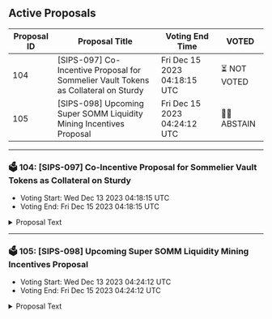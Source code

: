 ## Active Proposals

| Proposal ID | Proposal Title | Voting End Time | VOTED |
|-------------|----------------|-----------------|-------|
| 104 | [SIPS-097] Co-Incentive Proposal for Sommelier Vault Tokens as Collateral on Sturdy | Fri Dec 15 2023 04:18:15 UTC | ⏳ NOT VOTED |
| 105 | [SIPS-098] Upcoming Super SOMM Liquidity Mining Incentives Proposal | Fri Dec 15 2023 04:24:12 UTC | 🤷‍♂️ ABSTAIN |

---

### 🗳 104: [SIPS-097] Co-Incentive Proposal for Sommelier Vault Tokens as Collateral on Sturdy
- Voting Start: Wed Dec 13 2023 04:18:15 UTC
- Voting End: Fri Dec 15 2023 04:18:15 UTC

<details>
<summary>Proposal Text</summary>
 
This proposal is intended to authorize a one-time transfer of 50,000 SOMM from the community pool to the Sturdy team developer address 0xfE6DE700427cc0f964aa6cE15dF2bB56C7eFDD60. These tokens will be used as matching co-incentives for WETH lending to Sommelier vault shares on Sturdy.nnSee the corresponding forum post for more details: https://community.sommelier.finance/t/sips-097-co-incentive-proposal-for-sommelier-vault-tokens-as-collateral-on-sturdy/1222
</details>

---

### 🗳 105: [SIPS-098] Upcoming Super SOMM Liquidity Mining Incentives Proposal
- Voting Start: Wed Dec 13 2023 04:24:12 UTC
- Voting End: Fri Dec 15 2023 04:24:12 UTC

<details>
<summary>Proposal Text</summary>
 
This proposal is intended to authorize a one-time transfer of 150,000 SOMM from the community pool to a multisig address, which will forward the funds to a vesting contract used to incentivize Turbo SOMM cellar depositors on Ethereum Mainnet.nnhttps://community.sommelier.finance/t/sips-098-upcoming-super-somm-liquidity-mining-incentives-proposal/1223
</details>
